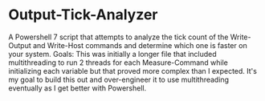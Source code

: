 # Output-Tick-Analyzer
A Powershell 7 script that attempts to analyze the tick count of the Write-Output and Write-Host commands and determine which one is faster on your system. 
Goals: This was initially a longer file that included multithreading to run 2 threads for each Measure-Command while initializing each variable but that proved more complex than I expected. It's my goal to build this out and over-engineer it to use multithreading eventually as I get better with Powershell. 
